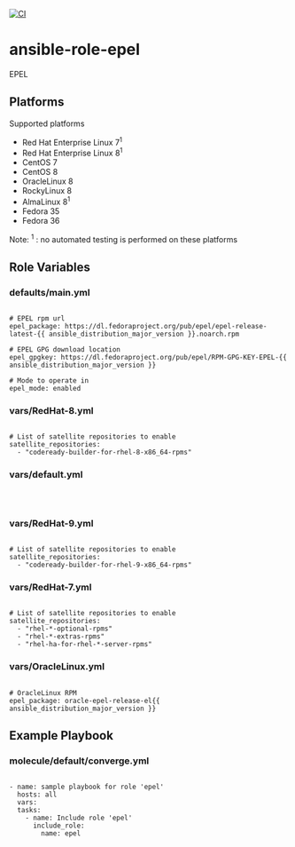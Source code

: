 [![CI](https://github.com/de-it-krachten/ansible-role-epel/workflows/CI/badge.svg?event=push)](https://github.com/de-it-krachten/ansible-role-epel/actions?query=workflow%3ACI)


# ansible-role-epel

EPEL 


## Platforms

Supported platforms

- Red Hat Enterprise Linux 7<sup>1</sup>
- Red Hat Enterprise Linux 8<sup>1</sup>
- CentOS 7
- CentOS 8
- OracleLinux 8
- RockyLinux 8
- AlmaLinux 8<sup>1</sup>
- Fedora 35
- Fedora 36

Note:
<sup>1</sup> : no automated testing is performed on these platforms

## Role Variables
### defaults/main.yml
<pre><code>
# EPEL rpm url
epel_package: https://dl.fedoraproject.org/pub/epel/epel-release-latest-{{ ansible_distribution_major_version }}.noarch.rpm

# EPEL GPG download location
epel_gpgkey: https://dl.fedoraproject.org/pub/epel/RPM-GPG-KEY-EPEL-{{ ansible_distribution_major_version }}

# Mode to operate in
epel_mode: enabled
</pre></code>

### vars/RedHat-8.yml
<pre><code>
# List of satellite repositories to enable
satellite_repositories:
  - "codeready-builder-for-rhel-8-x86_64-rpms"
</pre></code>

### vars/default.yml
<pre><code>

</pre></code>

### vars/RedHat-9.yml
<pre><code>
# List of satellite repositories to enable
satellite_repositories:
  - "codeready-builder-for-rhel-9-x86_64-rpms"
</pre></code>

### vars/RedHat-7.yml
<pre><code>
# List of satellite repositories to enable
satellite_repositories:
  - "rhel-*-optional-rpms"
  - "rhel-*-extras-rpms"
  - "rhel-ha-for-rhel-*-server-rpms"
</pre></code>

### vars/OracleLinux.yml
<pre><code>
# OracleLinux RPM
epel_package: oracle-epel-release-el{{ ansible_distribution_major_version }}
</pre></code>



## Example Playbook
### molecule/default/converge.yml
<pre><code>
- name: sample playbook for role 'epel'
  hosts: all
  vars:
  tasks:
    - name: Include role 'epel'
      include_role:
        name: epel
</pre></code>
